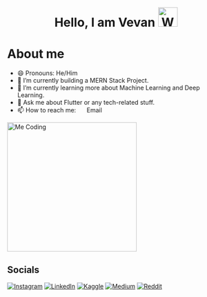 <h1 align = "center" >Hello, I am Vevan <img src="https://raw.githubusercontent.com/nixin72/nixin72/master/wave.gif" 
         alt="Waving hand animated gif"
         height="45"
         width="45" /></h1>

# About me

* 😄 Pronouns: He/Him
* 🔭 I’m currently building a MERN Stack Project.
* 🌱 I’m currently learning more about Machine Learning and Deep Learning.
* 💬 Ask me about Flutter or any tech-related stuff.
* 📫 How to reach me:  <a href="mailto:vevanonarain@gmail.com" target="_blank"><img align="center" src="https://emojis.slackmojis.com/emojis/images/1450319444/38/gmail.png?1450319444" width="17" /></a> Email

<div align = "left">
<img src = "https://media.giphy.com/media/HzPtbOKyBoBFsK4hyc/giphy.gif?cid=790b7611qry0han9a3pmcp8idv4bjsgvn904z66rcn4ngxcg&ep=v1_gifs_search&rid=giphy.gif&ct=g" 
  alt = "Me Coding"
  width= "300"
  height = "300"
  />
  </div>

## Socials
[![Instagram](https://img.shields.io/badge/Instagram-E4405F?style=for-the-badge&logo=instagram&logoColor=white)](https://www.instagram.com/vevan05/) 
[![LinkedIn](https://img.shields.io/badge/LinkedIn-0077B5?style=for-the-badge&logo=linkedin&logoColor=white)](https://www.linkedin.com/in/vevan-o-narain/)
[![Kaggle](https://img.shields.io/badge/Kaggle-20BEFF?style=for-the-badge&logo=Kaggle&logoColor=white)](https://www.kaggle.com/vevanonarain)
[![Medium](https://img.shields.io/badge/Medium-12100E?style=for-the-badge&logo=medium&logoColor=white)](https://medium.com/@vevanonarain)
[![Reddit](https://img.shields.io/badge/Reddit-FF4500?style=for-the-badge&logo=reddit&logoColor=white)](https://www.reddit.com/user/Vevan05/)
